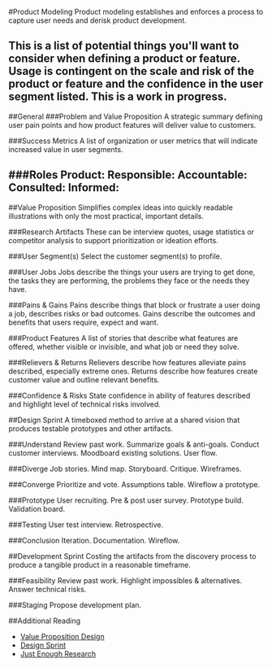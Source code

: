 #Product Modeling
Product modeling establishes and enforces a process to capture user needs and derisk product development.

This is a list of potential things you'll want to consider when defining a product or feature. Usage is contingent on the scale and risk of the product or feature and the confidence in the user segment listed. This is a work in progress.
---

##General
###Problem and Value Proposition
A strategic summary defining user pain points and how product features will deliver value to customers.

###Success Metrics
A list of organization or user metrics that will indicate increased value in user segments.

###Roles
Product:
Responsible:
Accountable:
Consulted:
Informed:
---
##Value Proposition
Simplifies complex ideas into quickly readable illustrations with only the most practical, important details.

###Research Artifacts
These can be interview quotes, usage statistics or competitor analysis to support prioritization or ideation efforts.

###User Segment(s)
Select the customer segment(s) to profile.

###User Jobs
Jobs describe the things your users are trying to get done, the tasks they are performing, the problems they face or the needs they have.

###Pains & Gains
Pains describe things that block or frustrate a user doing a job, describes risks or bad outcomes. Gains describe the outcomes and benefits that users require, expect and want.

###Product Features
A list of stories that describe what features are offered, whether visible or invisible, and what job or need they solve.

###Relievers & Returns
Relievers describe how features alleviate pains described, especially extreme ones. Returns describe how features create customer value and outline relevant benefits.

###Confidence & Risks
State confidence in ability of features described and highlight level of technical risks involved.    

##Design Sprint
A timeboxed method to arrive at a shared vision that produces testable prototypes and other artifacts.

###Understand
Review past work.
Summarize goals & anti-goals.
Conduct customer interviews.
Moodboard existing solutions.
User flow.

###Diverge
Job stories.
Mind map.
Storyboard.
Critique.
Wireframes.

###Converge
Prioritize and vote.
Assumptions table.
Wireflow a prototype.

###Prototype
User recruiting.
Pre & post user survey.
Prototype build.
Validation board.

###Testing
User test interview.
Retrospective.

###Conclusion
Iteration.
Documentation.
Wireflow.

##Development Sprint
Costing the artifacts from the discovery process to produce a tangible product in a reasonable timeframe.

###Feasibility
Review past work.
Highlight impossibles & alternatives.
Answer technical risks.

###Staging
Propose development plan.

##Additional Reading
- [Value Proposition Design](http://a.co/0BssmTA)
- [Design Sprint](http://a.co/95JAoPG)
- [Just Enough Research](https://abookapart.com/products/just-enough-research)

